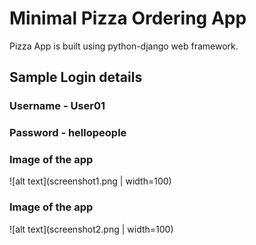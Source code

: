 # Minimal Pizza Ordering App

Pizza App is built using python-django web framework.

## Sample Login details

### Username - User01

### Password  - hellopeople

### Image of the app

![alt text](screenshot1.png | width=100)

### Image of the app

![alt text](screenshot2.png | width=100)
